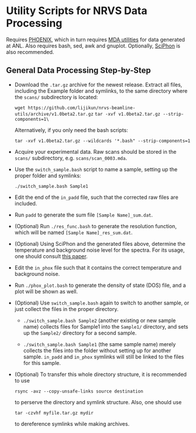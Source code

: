 # Utility Scripts for NRVS Data Processing

Requires [PHOENIX](https://www.nrixs.com/products.html), which in turn requires [MDA utilities](https://epics.anl.gov/bcda/mdautils/) for data generated at ANL. Also requires bash, sed, awk and gnuplot. Optionally, [SciPhon](https://originslab.uchicago.edu/Software-and-Facilities) is also recommended.

## General Data Processing Step-by-Step

* Download the `.tar.gz` archive for the newest release. Extract all files, including the Example folder and symlinks, to the same directory where the `scans/` subdirectory is located:

    ```wget https://github.com/lijikun/nrvs-beamline-utils/archive/v1.0beta2.tar.gz```
    ```tar -xvf v1.0beta2.tar.gz --strip-components=1\```

    Alternatively, if you only need the bash scripts:

    ```tar -xvf v1.0beta2.tar.gz --wildcards '*.bash" --strip-components=1```

* Acquire your experimental data. Raw scans should be stored in the `scans/` subdirectory, e.g. `scans/scan_0003.mda`.

* Use the `switch_sample.bash` script to name a sample, setting up the proper folder and symlinks:

    ```./switch_sample.bash Sample1```

* Edit the end of the `in_padd` file, such that the corrected raw files are included.

* Run `padd` to generate the sum file `[Sample Name]_sum.dat`.

* (Optional) Run `./res_func.bash` to generate the resolution function, which will be named `[Sample Name]_res_sum.dat`.

* (Optional) Using SciPhon and the generated files above, determine the temperature and background noise level for the spectra. For its usage, one should consult [this paper](https://journals.iucr.org/s/issues/2018/05/00/fv5085/).

* Edit the `in_phox` file such that it contains the correct temperature and background noise.

* Run `./phox_plot.bash` to generate the density of state (DOS) file, and a plot will be shown as well.

* (Optional) Use `switch_sample.bash` again to switch to another sample, or just collect the files in the proper directory.

  * `./switch_sample.bash Sample2` (another existing or new sample name) collects files for Sample1 into the `Sample1/` directory, and sets up the `Sample2/` directory for a second sample.

  * `./switch_sample.bash Sample1` (the same sample name) merely collects the files into the folder without setting up for another sample. `in_padd` and `in_phox` symlinks will still be linked to the files for this sample.

* (Optional) To transfer this whole directory structure, it is recommended to use
    
    ```rsync -avz --copy-unsafe-links source destination``` 
    
    to perserve the directory and symlink structure. Also, one should use
    
    ```tar -czvhf myfile.tar.gz mydir``` 
    
    to dereference symlinks while making archives.
